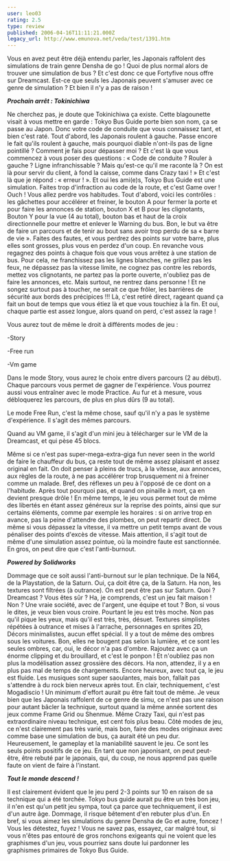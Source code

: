 ```yaml
---
user: leo03
rating: 2.5
type: review
published: 2006-04-16T11:11:21.000Z
legacy_url: http://www.emunova.net/veda/test/1391.htm
---
```

Vous en avez peut être déjà entendu parler, les Japonais raffolent des simulations de train genre Densha de go ! Quoi de plus normal alors de trouver une simulation de bus ? Et c'est donc ce que Fortyfive nous offre sur Dreamcast. Est-ce que seuls les Japonais peuvent s'amuser avec ce genre de simulation ? Et bien il n'y a pas de raison !  

  

_**Prochain arrêt : Tokinichiwa**_  

  

Ne cherchez pas, je doute que Tokinichiwa ça existe. Cette blagounette visait à vous mettre en garde : Tokyo Bus Guide porte bien son nom, ça se passe au Japon. Donc votre code de conduite que vous connaissez tant, et bien c'est raté. Tout d'abord, les Japonais roulent à gauche. Passe encore le fait qu'ils roulent à gauche, mais pourquoi diable n'ont-ils pas de ligne pointillé ? Comment je fais pour dépasser moi ? Et c'est là que vous commencez à vous poser des questions : « Code de conduite ? Rouler à gauche ? Ligne infranchissable ? Mais qu'est-ce qu'il me raconte là ? On est là pour servir du client, à fond la caisse, comme dans Crazy taxi ! » Et c'est là que je répond : « erreur ! ». Et oui les ami(e)s, Tokyo Bus Guide est une simulation. Faites trop d'infraction au code de la route, et c'est Game over ! Ouch ! Vous allez perdre vos habitudes. Tout d'abord, voici les contrôles : les gâchettes pour accélérer et freiner, le bouton A pour fermer la porte et pour faire les annonces de station, bouton X et B pour les clignotants, Bouton Y pour la vue (4 au total), bouton bas et haut de la croix directionnelle pour mettre et enlever le Warning du bus. Bon, le but va être de faire un parcours et de tenir au bout sans avoir trop perdu de sa « barre de vie ». Faites des fautes, et vous perdrez des points sur votre barre, plus elles sont grosses, plus vous en perdez d'un coup. En revanche vous regagnez des points à chaque fois que vous vous arrêtez à une station de bus. Pour cela, ne franchissez pas les lignes blanches, ne grillez pas les feux, ne dépassez pas la vitesse limite, ne cognez pas contre les rebords, mettez vos clignotants, ne partez pas la porte ouverte, n'oubliez pas de faire les annonces, etc. Mais surtout, ne rentrez dans personne ! Et ne songez surtout pas à toucher, ne serait ce que frôler, les barrières de sécurité aux bords des précipices !!! Là, c'est retiré direct, rageant quand ça fait un bout de temps que vous étiez là et que vous touchiez à la fin. Et oui, chaque partie est assez longue, alors quand on perd, c'est assez la rage !  

  

Vous aurez tout de même le droit à différents modes de jeu :  

-Story  

-Free run  

-Vm game  

  

Dans le mode Story, vous aurez le choix entre divers parcours (2 au début). Chaque parcours vous permet de gagner de l'expérience. Vous pourrez aussi vous entraîner avec le mode Practice. Au fur et à mesure, vous débloquerez les parcours, de plus en plus dûrs (9 au total).  

  

Le mode Free Run, c'est la même chose, sauf qu'il n'y a pas le système d'expérience. Il s'agit des mêmes parcours.  

  

Quand au VM game, il s'agit d'un mini jeu à télécharger sur le VM de la Dreamcast, et qui pèse 45 blocs.  

  

Même si ce n'est pas super-mega-extra-giga fun never seen in the world de faire le chauffeur du bus, ça reste tout de même assez plaisant et assez original en fait. On doit penser à pleins de trucs, à la vitesse, aux annonces, aux règles de la route, à ne pas accélérer trop brusquement ni à freiner comme un malade. Bref, des réflexes un peu à l'opposé de ce dont on a l'habitude. Après tout pourquoi pas, et quand on pinaille à mort, ça en devient presque drôle ! En même temps, le jeu vous permet tout de même des libertés en étant assez généreux sur la reprise des points, ainsi que sur certains éléments, comme par exemple les horaires : si on arrive trop en avance, pas la peine d'attendre des plombes, on peut repartir direct. De même si vous dépassez la vitesse, il va mettre un petit temps avant de vous pénaliser des points d'excès de vitesse. Mais attention, il s'agit tout de même d'une simulation assez pointue, où la moindre faute est sanctionnée. En gros, on peut dire que c'est l'anti-burnout.  

  

_**Powered by Solidworks**_  

  

Dommage que ce soit aussi l'anti-burnout sur le plan technique. De la N64, de la Playstation, de la Saturn. Oui, ça doit être ça, de la Saturn. Ha non, les textures sont filtrées (à outrance). On est peut être pas sur Saturn. Quoi ? Dreamcast ? Vous êtes sûr ? Ha, je comprends, c'est un jeu fait maison ! Non ? Une vraie société, avec de l'argent, une équipe et tout ? Bon, si vous le dites, je veux bien vous croire. Pourtant le jeu est très moche. Non pas qu'il pique les yeux, mais qu'il est très, très, désuet. Textures simplistes répétées à outrance et mises à l'arrache, personnages en sprites 2D, Décors minimalistes, aucun effet spécial. Il y a tout de même des ombres sous les voitures. Bon, elles ne bougent pas selon la lumière, et ce sont les seules ombres, car, oui, le décor n'a pas d'ombre. Rajoutez avec ça un énorme clipping et du brouillard, et c'est le ponpon ! Et n'oubliez pas non plus la modélisation assez grossière des décors. Ha non, attendez, il y a en plus pas mal de temps de chargements. Encore heureux, avec tout ça, le jeu est fluide. Les musiques sont super saoulantes, mais bon, fallait pas s'attendre à du rock bien nerveux après tout. En clair, techniquement, c'est Mogadiscio ! Un minimum d'effort aurait pu être fait tout de même. Je veux bien que les Japonais raffolent de ce genre de simu, ce n'est pas une raison pour autant bâcler la technique, surtout quand la même année sortent des jeux comme Frame Grid ou Shenmue. Même Crazy Taxi, qui n'est pas extraordinaire niveau technique, est cent fois plus beau. Côté modes de jeu, ce n'est clairement pas très varié, mais bon, faire des modes originaux avec comme base une simulation de bus, ça aurait été un peu dur. Heureusement, le gameplay et la maniabilité sauvent le jeu. Ce sont les seuls points positifs de ce jeu. En tant que non japonisant, on peut peut-être, être rebuté par le japonais, qui, du coup, ne nous apprend pas quelle faute on vient de faire à l'instant.  

  

_**Tout le monde descend !**_  

  

Il est clairement évident que le jeu perd 2-3 points sur 10 en raison de sa technique qui a été torchée. Tokyo bus guide aurait pu être un très bon jeu, il n'en est qu'un petit jeu sympa, tout ça parce que techniquement, il est d'un autre âge. Dommage, il risque bêtement d'en rebuter plus d'un. En bref, si vous aimez les simulations du genre Densha de Go et autre, foncez ! Vous les détestez, fuyez ! Vous ne savez pas, essayez, car malgré tout, si vous n'êtes pas entouré de gros ronchons exigeants qui ne voient que les graphismes d'un jeu, vous pourriez sans doute lui pardonner les graphismes primaires de Tokyo Bus Guide.